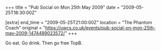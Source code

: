 +++
title = "Pub Social on Mon 25th May 2009"
date = "2009-05-25T18:30:00Z"

[extra]
end_time = "2009-05-25T21:00:00Z"
location = "The Phantom Coach"
original = "https://uwcs.co.uk/events/pub-social-on-mon-25th-may-2009-1474489023572/"
+++

Go eat. Go drink. Then go free TopB.

